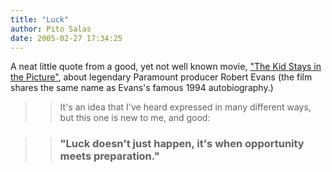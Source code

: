 ```yaml
---
title: "Luck"
author: Pito Salas
date: 2005-02-27 17:34:25
---
```

A neat little quote from a good, yet not well known movie, ["The Kid Stays in
the Picture"](<http://www.imdb.com/title/tt0303353/>), about legendary
Paramount producer Robert Evans (the film shares the same name as Evans's
famous 1994 autobiography.)

>>

>> It's an idea that I've heard expressed in many different ways, but this one
is new to me, and good:

>>

>> ### "Luck doesn't just happen, it's when opportunity meets preparation."


